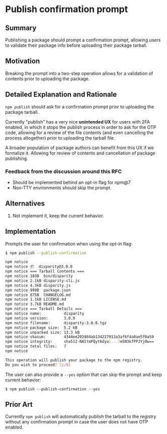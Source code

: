 # Publish confirmation prompt

## Summary

Publishing a package should prompt a confirmation prompt, allowing users to validate their package info before uploading their package tarball.

## Motivation

Breaking the prompt into a two-step operation allows for a validation of contents prior to uploading the package.

## Detailed Explanation and Rationale

`npm publish` should ask for a confirmation prompt prior to uploading the package tarball.

Currently "publish" has a very nice **unintended UX** for users with 2FA enabled, in which it stops the publish process in order to ask for the OTP code, allowing for a review of the file contents (and even cancelling the process altogether) prior to uploading the tarball file.

A broader population of package authors can benefit from this UX if we formalize it. Allowing for review of contents and cancellation of package publishing.

### Feedback from the discussion around this RFC

- Should be implemented behind an opt-in flag for npm@7
- Non-TTY environments should skip the prompt.

## Alternatives

1. Not implement it, keep the current behavior.

## Implementation

Prompts the user for confirmation when using the opt-in flag:

```sh
$ npm publish --publish-confirmation

npm notice
npm notice 📦  disparity@3.0.0
npm notice === Tarball Contents ===
npm notice 183B  bin/disparity
npm notice 2.1kB disparity-cli.js
npm notice 4.3kB disparity.js
npm notice 999B  package.json
npm notice 875B  CHANGELOG.md
npm notice 1.1kB LICENSE.md
npm notice 3.7kB README.md
npm notice === Tarball Details ===
npm notice name:          disparity
npm notice version:       3.0.0
npm notice filename:      disparity-3.0.0.tgz
npm notice package size:  5.2 kB
npm notice unpacked size: 13.3 kB
npm notice shasum:        4344ee202484ab134227913a3af6f4a0ae5f0a59
npm notice integrity:     sha512-NAItmPQyt6dya[...]m5N3kfPPJYj0w==
npm notice total files:   7
npm notice

This operation will publish your package to the npm registry.
Do you wish to proceed? [y/N]
```

The user can also provide a `--yes` option that can skip the prompt and keep current behavior:

```
$ npm publish --publish-confirmation --yes
```

## Prior Art

Currently `npm publish` will automatically publish the tarball to the registry without any confirmation prompt in case the user does not have OTP enabled.
